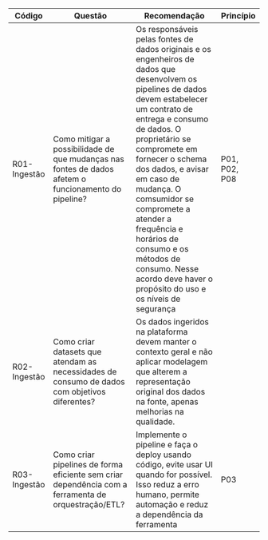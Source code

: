 Código | Questão | Recomendação | Princípio
------ | --------- | --------- | ---------
R01-Ingestão | Como mitigar a possibilidade de que mudanças nas fontes de dados afetem o funcionamento do pipeline? | Os responsáveis pelas fontes de dados originais e os engenheiros de dados que desenvolvem os pipelines de dados devem estabelecer um contrato de entrega e consumo de dados. O proprietário se compromete em fornecer o schema dos dados, e avisar em caso de mudança. O comsumidor se compromete a atender a frequência e horários de consumo e os métodos de consumo. Nesse acordo deve haver o propósito do uso e os níveis de segurança | P01, P02, P08
R02-Ingestão | Como criar datasets que atendam as necessidades de consumo de dados com objetivos diferentes? | Os dados  ingeridos na plataforma devem manter o contexto geral e não aplicar modelagem que alterem a representação original dos dados na fonte, apenas melhorias na qualidade. 
R03-Ingestão | Como criar pipelines de forma eficiente sem criar dependência com a ferramenta de orquestração/ETL? | Implemente o pipeline e faça o deploy usando código, evite usar UI quando for possível. Isso reduz a erro humano, permite automação e reduz a dependência da ferramenta| P03

